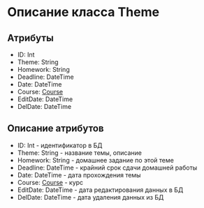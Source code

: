# Описание класса Theme

## Атрибуты

- ID: Int
- Theme: String
- Homework: String
- Deadline: DateTime
- Date: DateTime
- Course: [Course](./Course.md "Класс Course")
- EditDate: DateTime
- DelDate: DateTime


## Описание атрибутов

- ID: Int - идентификатор в БД
- Theme: String - название темы, описание
- Homework: String - домашнее задание по этой теме
- Deadline: DateTime - крайний срок сдачи домашней работы
- Date: DateTime - дата прохождения темы
- Course: [Course](./Course.md "Класс Course") - курс
- EditDate: DateTime - дата редактирования данных в БД
- DelDate: DateTime - дата удаления данных из БД
